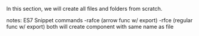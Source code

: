 In this section, we will create all files and folders from scratch.

notes: ES7 Snippet commands
    -rafce (arrow func w/ export)
    -rfce (regular func w/ export)
        both will create component with same name as file